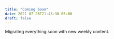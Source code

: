 ```yaml
---
title: "Coming Soon"
date: 2021-07-26T21:43:38-05:00
draft: false
---
```


Migrating everything soon with new weekly content.

